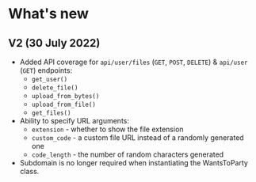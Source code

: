 # What's new

## V2 (30 July 2022)
* Added API coverage for `api/user/files` (`GET`, `POST`, `DELETE`) & `api/user` (`GET`) endpoints:
    - `get_user()`
    - `delete_file()`
    - `upload_from_bytes()`
    - `upload_from_file()`
    - `get_files()`
* Ability to specify URL arguments:
    * `extension` - whether to show the file extension
    * `custom_code` - a custom file URL instead of a randomly generated one
    * `code_length` - the number of random characters generated
* Subdomain is no longer required when instantiating the WantsToParty class.